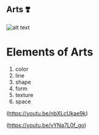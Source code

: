 ## Arts ❣️
![alt text](https://user-images.githubusercontent.com/118245652/202329940-941692a2-43a5-4333-86b3-7a7622bf44c4.png)
# Elements of Arts
1. color 
2. line
3. shape
4. form
5. texture
6. space


(https://youtu.be/nbXLcUkae9k)


(https://youtu.be/vYNa7L0f_go)

